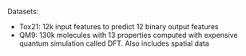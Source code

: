 Datasets: 

- Tox21: 12k input features to predict 12 binary output features
- QM9: 130k molecules with 13 properties computed with expensive quantum simulation called DFT. Also includes spatial data

